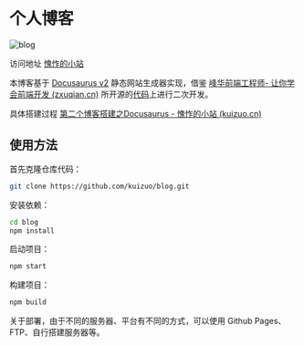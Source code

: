 # 个人博客

![blog](https://img.kuizuo.cn/20220125193719.png)

访问地址 [愧怍的小站](https://kuizuo.cn) 

本博客基于 [Docusaurus v2](https://v2.docusaurus.io/)  静态网站生成器实现，借鉴 [峰华前端工程师- 让你学会前端开发 (zxuqian.cn)](https://zxuqian.cn/) 所开源的[代码](https://github.com/zxuqian/zxuqian.cn)上进行二次开发。

具体搭建过程 [第二个博客搭建之Docusaurus - 愧怍的小站 (kuizuo.cn)](https://kuizuo.cn/develop/第二个博客搭建之Docusaurus)

## 使用方法

首先克隆仓库代码：

```sh
git clone https://github.com/kuizuo/blog.git
```

安装依赖：

```sh
cd blog
npm install
```

启动项目：

```sh
npm start
```

构建项目：

```sh
npm build
```

关于部署，由于不同的服务器、平台有不同的方式，可以使用 Github Pages、FTP、自行搭建服务器等。